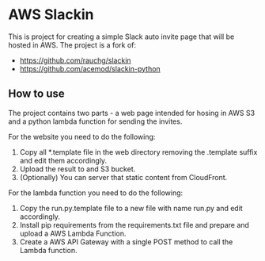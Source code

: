 # AWS Slackin
This is project for creating a simple Slack auto invite page that will be hosted in AWS. The project is a fork of:
* https://github.com/rauchg/slackin
* https://github.com/acemod/slackin-python

## How to use
The project contains two parts - a web page intended for hosing in AWS S3 and a python lambda function for sending the invites.

For the website you need to do the following:
1. Copy all *.template file in the web directory removing the .template suffix and edit them accordingly.
2. Upload the result to and S3 bucket.
3. (Optionally) You can server that static content from CloudFront.

For the lambda function you need to do the following:
1. Copy the run.py.template file to a new file with name run.py and edit accordingly.
2. Install pip requirements from the requirements.txt file and prepare and upload a AWS Lambda Function.
3. Create a AWS API Gateway with a single POST method to call the Lambda function.
